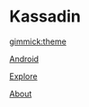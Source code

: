 # Kassadin

[gimmick:theme](flatly)

[Android](android)

[Explore](explore/index.md)

[About](about.md)
